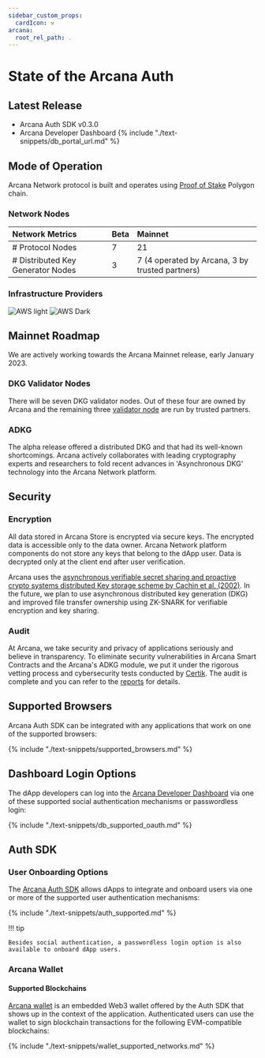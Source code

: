 ```yaml
---
sidebar_custom_props:
  cardIcon: ⚒️
arcana:
  root_rel_path: .
---
```

  
# State of the Arcana Auth

## Latest Release

* Arcana Auth SDK v0.3.0
* Arcana Developer Dashboard {% include "./text-snippets/db_portal_url.md" %}

## Mode of Operation

Arcana Network protocol is built and operates using [Proof of Stake](https://ethereum.org/en/developers/docs/consensus-mechanisms/#proof-of-stake) Polygon chain.

### Network Nodes

| Network Metrics                      | Beta    | Mainnet |
| :---                                 | :---    | :---    |
| # Protocol Nodes                     | 7       | 21      |
| # Distributed Key Generator Nodes    | 3       | 7 (4 operated by Arcana, 3 by trusted partners)     |

### Infrastructure Providers

![AWS light](/img/icons/icon_aws_light.png#only-light)
![AWS Dark](/img/icons/icon_aws_dark.png#only-dark)

## Mainnet Roadmap

We are actively working towards the Arcana Mainnet release, early January 2023.

### DKG Validator Nodes

There will be seven DKG validator nodes.  Out of these four are owned by Arcana and the remaining three  [validator node]({{page.meta.arcana.root_rel_path}}/concepts/validator_nodes.md) are run by trusted partners.

### ADKG

The alpha release offered a distributed DKG and that had its well-known shortcomings. Arcana actively collaborates with leading cryptography experts and researchers to fold recent advances in 'Asynchronous DKG' technology into the Arcana Network platform. 

## Security

### Encryption

All data stored in Arcana Store is encrypted via secure keys. The encrypted data is accessible only to the data owner. Arcana Network platform components do not store any keys that belong to the dApp user.  Data is decrypted only at the client end after user verification. 

Arcana uses the [asynchronous verifiable secret sharing and proactive crypto systems distributed Key storage scheme by Cachin et al. (2002)](https://eprint.iacr.org/2002/134.pdf). In the future, we plan to use asynchronous distributed key generation (DKG) and improved file transfer ownership using ZK-SNARK for verifiable encryption and key sharing.

### Audit

At Arcana, we take security and privacy of applications seriously and believe in transparency. To eliminate security vulnerabilities in Arcana Smart Contracts and the Arcana's ADKG module, we put it under the rigorous vetting process and cybersecurity tests conducted by [Certik](https://www.certik.com/). The audit is complete and you can refer to the [reports]({{page.meta.arcana.root_rel_path}}/audit/index.html) for details.

## Supported Browsers

Arcana Auth SDK can be integrated with any applications that work on one of the supported browsers:

{% include "./text-snippets/supported_browsers.md" %}

## Dashboard Login Options

The dApp developers can log into the [Arcana Developer Dashboard]({{page.meta.arcana.root_rel_path}}/concepts/dashboard.md) via one of these supported social authentication mechanisms or passwordless login:

{% include "./text-snippets/db_supported_oauth.md" %}

## Auth SDK

### User Onboarding Options

The [Arcana Auth SDK]({{page.meta.arcana.root_rel_path}}/concepts/authsdk.md) allows dApps to integrate and onboard users via one or more of the supported user authentication mechanisms:

{% include "./text-snippets/auth_supported.md" %}

!!! tip

    Besides social authentication, a passwordless login option is also available to onboard dApp users.

### Arcana Wallet

#### Supported Blockchains

[Arcana wallet]({{page.meta.arcana.root_rel_path}}/concepts/anwallet/index.md) is an embedded Web3 wallet offered by the Auth SDK that shows up in the context of the application.  Authenticated users can use the wallet to sign blockchain transactions for the following EVM-compatible blockchains:

{% include "./text-snippets/wallet_supported_networks.md" %}
